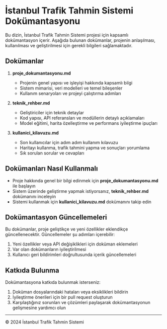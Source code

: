# İstanbul Trafik Tahmin Sistemi Dokümantasyonu

Bu dizin, İstanbul Trafik Tahmin Sistemi projesi için kapsamlı dokümantasyon içerir. Aşağıda bulunan dokümanlar, projenin anlaşılması, kullanılması ve geliştirilmesi için gerekli bilgileri sağlamaktadır.

## Dokümanlar

1. **proje_dokumantasyonu.md**

   - Projenin genel yapısı ve işleyişi hakkında kapsamlı bilgi
   - Sistem mimarisi, veri modelleri ve temel bileşenler
   - Kullanım senaryoları ve projeyi çalıştırma adımları

2. **teknik_rehber.md**

   - Geliştiriciler için teknik detaylar
   - Kod yapısı, API referansları ve modüllerin detaylı açıklamaları
   - Model eğitimi, harita özelleştirme ve performans iyileştirme ipuçları

3. **kullanici_kilavuzu.md**
   - Son kullanıcılar için adım adım kullanım kılavuzu
   - Haritayı kullanma, trafik tahmini yapma ve sonuçları yorumlama
   - Sık sorulan sorular ve cevapları

## Dokümanları Nasıl Kullanmalı

- Proje hakkında genel bir bilgi edinmek için **proje_dokumantasyonu.md** ile başlayın
- Sistem üzerinde geliştirme yapmak istiyorsanız, **teknik_rehber.md** dokümanını inceleyin
- Sistemi kullanmak için **kullanici_kilavuzu.md** dokümanını takip edin

## Dokümantasyon Güncellemeleri

Bu dokümanlar, proje geliştikçe ve yeni özellikler eklendikçe güncellenecektir. Güncellemeler şu adımları içerebilir:

1. Yeni özellikler veya API değişiklikleri için doküman eklemeleri
2. Var olan dokümanların iyileştirilmesi
3. Kullanıcı geri bildirimleri doğrultusunda içerik güncellemeleri

## Katkıda Bulunma

Dokümantasyona katkıda bulunmak isterseniz:

1. Doküman dosyalarındaki hataları veya eksiklikleri bildirin
2. İyileştirme önerileri için bir pull request oluşturun
3. Karşılaştığınız sorunları ve çözümleri paylaşarak dokümantasyonun gelişmesine yardımcı olun

---

© 2024 İstanbul Trafik Tahmin Sistemi
